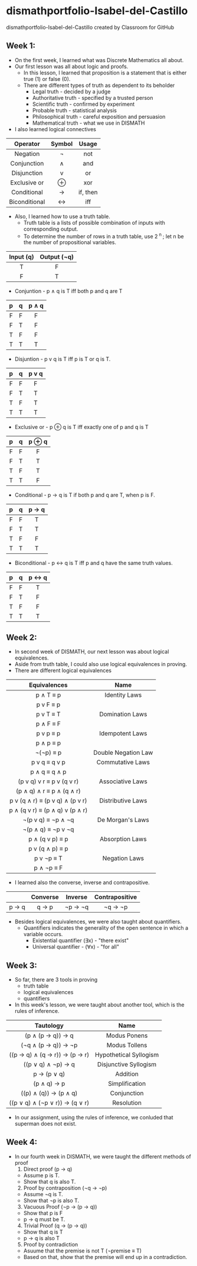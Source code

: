 # dismathportfolio-Isabel-del-Castillo
dismathportfolio-Isabel-del-Castillo created by Classroom for GitHub

## Week 1:
- On the first week, I learned what was Discrete Mathematics all about.
- Our first lesson was all about logic and proofs.
  - In this lesson, I learned that proposition is a statement that is either true (1) or false (0).
  - There are different types of truth as dependent to its beholder
     - Legal truth - decided by a judge
     - Authoritative truth - specified by a trusted person
     - Scientific truth - confirmed by experiment
     - Probable truth - statistical analysis
     - Philosophical truth - careful exposition and persuasion
     - Mathematical truth - what we use in DISMATH
- I also learned logical connectives

| Operator | Symbol | Usage |
| :---: | :---: | :---: |
| Negation | ¬ | not |
| Conjunction | ∧ | and |
| Disjunction | v | or |
| Exclusive or | ⊕ | xor |
| Conditional | → | if, then |
|Biconditional | ↔ | iff |

- Also, I learned how to use a truth table.
  - Truth table is a lists of possible combination of inputs with corresponding output.
  - To determine the number of rows in a truth table, use 2<sup> n </sup>; let n be the number of propositional variables.
  
| Input (q) | Output (¬q) |
| :-----: | :---: |
| T | F |
| F | T |

- Conjuntion - p ∧ q is T iff both p and q are T

| p | q | p ∧ q |
| :---: | :---: | :---: |
| F | F | F |
| F | T | F |
| T | F | F |
| T | T | T |

- Disjuntion - p v q is T iff p is T or q is T.

| p | q | p v q |
| :---: | :---: | :---: |
| F | F | F |
| F | T | T |
| T | F | T |
| T | T | T |

- Exclusive or - p ⊕  q is T iff exactly one of p and q is T

| p | q | p ⊕ q |
| :---: | :---: | :---: |
| F | F | F |
| F | T | T |
| T | F | T |
| T | T | F |

- Conditional - p → q is T if both p and q are T, when p is F.

| p | q | p → q |
| :---: | :---: | :---: |
| F | F | T |
| F | T | T |
| T | F | F |
| T | T | T |

- Biconditional - p ↔ q is T iff p and q have the same truth values.

| p | q | p ↔ q |
| :---: | :---: | :---: |
| F | F | T |
| F | T | F |
| T | F | F |
| T | T | T |


## Week 2:
- In second week of DISMATH, our next lesson was about logical equivalences.
 - Aside from truth table, I could also use logical equivalences in proving.
 - There are different logical equivalences
 
| Equivalences | Name |
| :---: | :---: |
| p ∧ T ≡ p | Identity Laws|
| p v F ≡ p |  |
| p v T ≡ T | Domination Laws |
| p ∧ F ≡ F | |
| p v p ≡ p | Idempotent Laws |
| p ∧ p ≡ p | |
| ¬(¬p) ≡ p | Double Negation Law |
| p v q ≡ q v p | Commutative Laws |
| p ∧ q ≡ q ∧ p  |  |
| (p v q) v r ≡ p v (q v r) | Associative Laws |
| (p ∧ q) ∧ r ≡  p ∧  (q  ∧  r) |  |
| p v (q ∧ r) ≡ (p v q) ∧ (p v r)  | Distributive Laws |
| p ∧ (q v r) ≡ (p ∧ q) v (p ∧  r) |  |
| ¬(p v q) ≡ ¬p ∧ ¬q | De Morgan's Laws |
| ¬(p ∧ q) ≡ ¬p v ¬q | |
| p ∧  (q v p) ≡ p | Absorption Laws |
|  p v  (q  ∧  p) ≡ p | |
| p v ¬p ≡ T | Negation Laws |
| p ∧ ¬p ≡ F | |

- I learned also the converse, inverse and contrapositive.

|  | Converse | Inverse | Contrapositive |
| :---: | :---: | :---: | :---: |
| p → q | q → p | ¬p → ¬q | ¬q → ¬p |

- Besides logical equivalences, we were also taught about quantifiers.
  - Quantifiers indicates the generality of the open sentence in which a variable occurs.
    - Existential quantifier (∃x) - "there exist"
    - Universal quantifier - (∀x) - "for all"

## Week 3:
- So far, there are 3 tools in proving 
  - truth table
  - logical equivalences
  - quantifiers
- In this week's lesson, we were taught about another tool, which is the rules of inference.

| Tautology | Name |
| :-----------: | :------------: |
| (p ∧ (p → q)) → q | Modus Ponens |
| (¬q ∧ (p → q)) → ¬p | Modus Tollens |
| ((p → q) ∧ (q → r)) → (p → r) | Hypothetical Syllogism |
| ((p ∨ q) ∧ ¬p) → q | Disjunctive Syllogism |
| p → (p ∨ q) | Addition |
| (p ∧ q) → p | Simplification |
| ((p) ∧ (q)) → (p ∧ q) | Conjunction |
| ((p ∨ q) ∧ (¬p ∨ r)) → (q ∨ r) | Resolution |

- In our assignment, using the rules of inference, we conluded that superman does not exist.

## Week 4:
- In our fourth week in DISMATH, we were taught the different methods of proof
  1. Direct proof (p → q)
    - Assume p is T.
    - Show that q is also T.
  2. Proof by contraposition (¬q → ¬p)
    - Assume ¬q is T.
    - Show that ¬p is also T.
  3. Vacuous Proof (¬p → (p → q))
    - Show that p is F
    - p → q must be T.
  4. Trivial Proof (q → (p → q))
    - Show that q is T
    - p → q is also T
  5. Proof by contradiction
    - Asuume that the premise is not T (¬premise ≡ T)
    - Based on that, show that the premise will end up in a contradiction.   

